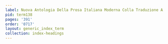 ```yaml
---
label: Nuova Antologia Della Prosa Italiana Moderna Colla Traduzione A Fronte
pid: term138
pages: '391'
order: '0717'
layout: generic_index_term
collection: index-headings
---
```

